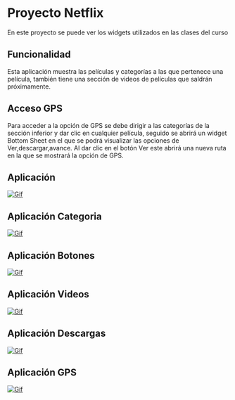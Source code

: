 # Proyecto Netflix
En este proyecto se puede ver los widgets utilizados en las clases del curso
## Funcionalidad
Esta aplicación muestra las películas y categorías a las que pertenece una película, también tiene una sección de videos de películas que saldrán próximamente.
## Acceso GPS
Para acceder a la opción de GPS se debe dirigir a las categorías de la sección inferior y dar clic en cualquier película, seguido se abrirá un widget Bottom Sheet en el que se podrá visualizar las opciones de Ver,descargar,avance. Al dar clic en el botón Ver este abrirá una nueva ruta en la que se mostrará la opción de GPS.

## Aplicación
<a href="https://github.com/ecarbono-tr/flutter_netflix/blob/8d176074c8763421dc5104c590a83b5878bc83be/assets/gif/Pantalla%201.gif"><img src="https://github.com/ecarbono-tr/flutter_netflix/blob/8d176074c8763421dc5104c590a83b5878bc83be/assets/gif/Pantalla%201.gif" title="Gif"/></a>

## Aplicación Categoria
<a href="https://github.com/ecarbono-tr/flutter_netflix/blob/e2b63f1e9ef46f9db36cd68e7e81c39c2701649f/assets/gif/Pantalla2.gif"><img src="https://github.com/ecarbono-tr/flutter_netflix/blob/e2b63f1e9ef46f9db36cd68e7e81c39c2701649f/assets/gif/Pantalla2.gif" title="Gif"/></a>

## Aplicación Botones
<a href="https://github.com/ecarbono-tr/flutter_netflix/blob/e2b63f1e9ef46f9db36cd68e7e81c39c2701649f/assets/gif/Pantalla3.gif"><img src="https://github.com/ecarbono-tr/flutter_netflix/blob/e2b63f1e9ef46f9db36cd68e7e81c39c2701649f/assets/gif/Pantalla3.gif" title="Gif"/></a>

## Aplicación Videos
<a href="https://github.com/ecarbono-tr/flutter_netflix/blob/e2b63f1e9ef46f9db36cd68e7e81c39c2701649f/assets/gif/Pantalla4.gif"><img src="https://github.com/ecarbono-tr/flutter_netflix/blob/e2b63f1e9ef46f9db36cd68e7e81c39c2701649f/assets/gif/Pantalla4.gif" title="Gif"/></a>

## Aplicación Descargas
<a href="https://github.com/ecarbono-tr/flutter_netflix/blob/e2b63f1e9ef46f9db36cd68e7e81c39c2701649f/assets/gif/Pantalla5.gif"><img src="https://github.com/ecarbono-tr/flutter_netflix/blob/e2b63f1e9ef46f9db36cd68e7e81c39c2701649f/assets/gif/Pantalla5.gif" title="Gif"/></a>

## Aplicación GPS
<a href="https://github.com/ecarbono-tr/flutter_netflix/blob/e2b63f1e9ef46f9db36cd68e7e81c39c2701649f/assets/gif/Pantalla6pgs.gif"><img src="https://github.com/ecarbono-tr/flutter_netflix/blob/e2b63f1e9ef46f9db36cd68e7e81c39c2701649f/assets/gif/Pantalla6pgs.gif" title="Gif"/></a>